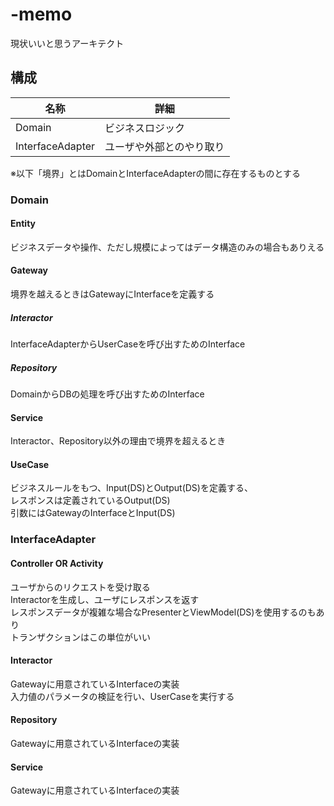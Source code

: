 # -memo

現状いいと思うアーキテクト


## 構成

|名称|詳細|
|---|---|
|Domain|ビジネスロジック|
|InterfaceAdapter|ユーザや外部とのやり取り|

※以下「境界」とはDomainとInterfaceAdapterの間に存在するものとする

### Domain

#### Entity

ビジネスデータや操作、ただし規模によってはデータ構造のみの場合もありえる

#### Gateway

境界を越えるときはGatewayにInterfaceを定義する

##### Interactor

InterfaceAdapterからUserCaseを呼び出すためのInterface

##### Repository

DomainからDBの処理を呼び出すためのInterface

#### Service

Interactor、Repository以外の理由で境界を超えるとき

#### UseCase

ビジネスルールをもつ、Input(DS)とOutput(DS)を定義する、<br />
レスポンスは定義されているOutput(DS)<br />
引数にはGatewayのInterfaceとInput(DS)

### InterfaceAdapter

#### Controller OR Activity

ユーザからのリクエストを受け取る<br />
Interactorを生成し、ユーザにレスポンスを返す<br />
レスポンスデータが複雑な場合なPresenterとViewModel(DS)を使用するのもあり<br />
トランザクションはこの単位がいい

#### Interactor

Gatewayに用意されているInterfaceの実装<br />
入力値のパラメータの検証を行い、UserCaseを実行する

#### Repository

Gatewayに用意されているInterfaceの実装

#### Service

Gatewayに用意されているInterfaceの実装